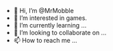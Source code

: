 - 👋 Hi, I’m @MrMobble
- 👀 I’m interested in games.
- 🌱 I’m currently learning ...
- 💞️ I’m looking to collaborate on ...
- 📫 How to reach me ...

<!---
MrMobble/MrMobble is a ✨ special ✨ repository because its `README.md` (this file) appears on your GitHub profile.
You can click the Preview link to take a look at your changes.
--->
